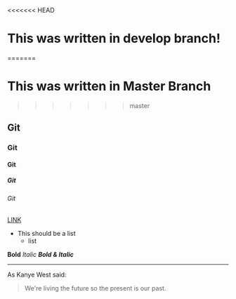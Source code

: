 <<<<<<< HEAD
# This was written in develop branch!
=======
# This was written in Master Branch
>>>>>>> master
## Git
### Git
#### Git
##### Git
###### Git

[LINK](https://www.google.com/)

* This should be a list
  * list
  
**Bold**
*Italic*
***Bold & Italic***

---
As Kanye West said:
> We're living the future so
> the present is our past.
